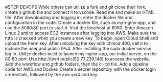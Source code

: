 #STEP DEVOPS While others can utilize a fork and git clone their fork, create a github file and connect it to vscode. Read me and make an HTML file. After downloading and logging in, enter the docker file and configuration in the code. Create a docker file, such as my-nginx-app, and use the 8080:80 port to start it. Visit the localhost at 8080. Enter Amazon Linux 2 ami to access EC2 instances after logging into AWS. Make sure the http is checked when you create a new key. To begin, open Cloud Shell and upload the Perm key. After unlocking the key with chmod 400, call it to include the user and public IPv4. After installing the sudo docker service, log in. Utilize docker build to launch my-nginx-app, our initial server, on the 80:80 port. Use http://ipv4 public(52.77.239.148) to access the website. Add the workflow and.github folders, then the ci-cd file. Add a pipeline code for AWS and Docker. Create a secret repository with the docker login credentials, followed by the aws ipv4 and key.

